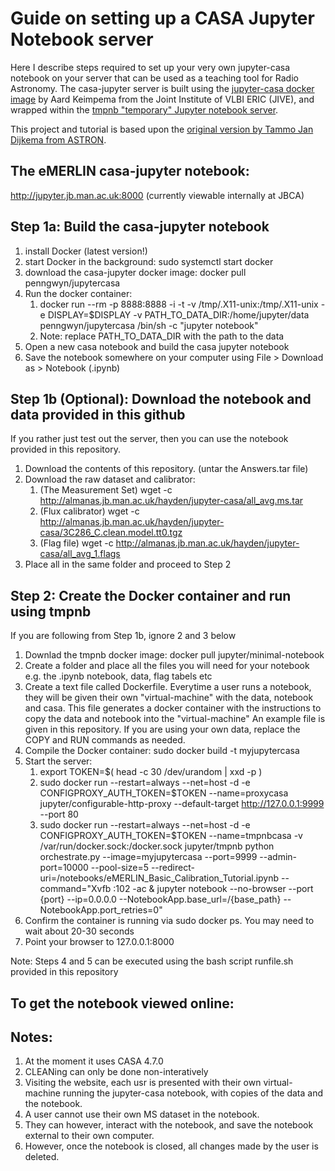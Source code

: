 # Guide on setting up a CASA Jupyter Notebook server

Here I describe steps required to set up your very own jupyter-casa notebook on your server that can be used as a teaching tool for Radio Astronomy. The casa-jupyter server is built using the [jupyter-casa docker image](https://github.com/aardk/jupyter-casa) by Aard Keimpema from the Joint Institute of VLBI ERIC (JIVE), and wrapped within the [tmpnb "temporary" Jupyter notebook server](https://github.com/jupyter/tmpnb).


This project and tutorial is based upon the [original version  by  Tammo Jan Dijkema from ASTRON](http://taql.astron.nl/user/KvWQzf7HKYVW/notebooks/vla-cont-tutorial.ipynb).

## The eMERLIN casa-jupyter notebook:

http://jupyter.jb.man.ac.uk:8000 (currently viewable internally at JBCA)

## Step 1a: Build the casa-jupyter notebook

1. install Docker (latest version!)
2. start Docker in the background: sudo systemctl start docker
3. download the casa-jupyter docker image: docker pull penngwyn/jupytercasa
4. Run the docker container: 
   1. docker run --rm -p 8888:8888 -i -t -v /tmp/.X11-unix:/tmp/.X11-unix -e DISPLAY=$DISPLAY -v PATH_TO_DATA_DIR:/home/jupyter/data penngwyn/jupytercasa /bin/sh -c "jupyter notebook"
   2. Note: replace PATH_TO_DATA_DIR with the path to the data
5. Open a new casa notebook and build the casa jupyter notebook
6. Save the notebook somewhere on your computer using File > Download as > Notebook (.ipynb)


## Step 1b (Optional): Download the notebook and data provided in this github

If you rather just test out the server, then you can use the notebook provided in this repository.

1. Download the contents of this repository. (untar the Answers.tar file)
2. Download the raw dataset and calibrator: 
   1. (The Measurement Set) wget -c http://almanas.jb.man.ac.uk/hayden/jupyter-casa/all_avg.ms.tar
   2. (Flux calibrator) wget -c http://almanas.jb.man.ac.uk/hayden/jupyter-casa/3C286_C.clean.model.tt0.tgz
   3. (Flag file) wget -c http://almanas.jb.man.ac.uk/hayden/jupyter-casa/all_avg_1.flags
3. Place all in the same folder and proceed to Step 2

## Step 2: Create the Docker container and run using tmpnb 

If you are following from Step 1b, ignore 2 and 3 below

1. Downlad the tmpnb docker image: docker pull jupyter/minimal-notebook
2. Create a folder and place all the files you will need for your notebook e.g. the .ipynb notebook, data, flag tabels etc
3. Create a text file called Dockerfile. Everytime a user runs a notebook, they will be given their own "virtual-machine" with 
the data, notebook and casa. This file generates a docker container with the instructions to copy the data and notebook into the "virtual-machine"
An example file is given in this repository. If you are using your own data, replace the COPY and RUN commands as needed.
4. Compile the Docker container: sudo docker build -t myjupytercasa 
5. Start the server:
   1. export TOKEN=$( head -c 30 /dev/urandom | xxd -p )
   2. sudo docker run --restart=always --net=host -d -e CONFIGPROXY_AUTH_TOKEN=$TOKEN --name=proxycasa jupyter/configurable-http-proxy --default-target http://127.0.0.1:9999 --port 80
   3. sudo docker run --restart=always --net=host -d -e CONFIGPROXY_AUTH_TOKEN=$TOKEN --name=tmpnbcasa -v /var/run/docker.sock:/docker.sock jupyter/tmpnb python orchestrate.py --image=myjupytercasa --port=9999 --admin-port=10000 --pool-size=5 --redirect-uri=/notebooks/eMERLIN_Basic_Calibration_Tutorial.ipynb --command="Xvfb :102 -ac & jupyter notebook --no-browser --port {port} --ip=0.0.0.0 --NotebookApp.base_url=/{base_path} --NotebookApp.port_retries=0"
6. Confirm the container is running via sudo docker ps. You may need to wait about 20-30 seconds
7. Point your browser to 127.0.0.1:8000

Note: Steps 4 and 5 can be executed using the bash script runfile.sh provided in this repository 

## To get the notebook viewed online:


## Notes:

1. At the moment it uses CASA 4.7.0
2. CLEANing can only be done non-interatively
3. Visiting the website, each usr is presented with their own virtual-machine running the jupyter-casa notebook, with
copies of the data and the notebook.
4. A user cannot use their own MS dataset in the notebook. 
5. They can however, interact with the notebook, and save the notebook external to their own computer.
6. However, once the notebook is closed, all changes made by the user is deleted.
